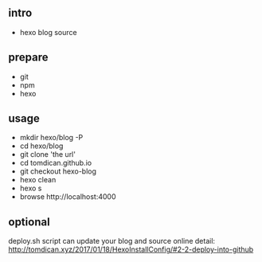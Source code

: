 ## intro

- hexo blog source 

## prepare

- git 
- npm
- hexo 

## usage

- mkdir hexo/blog -P
- cd hexo/blog
- git clone 'the url'
- cd tomdican.github.io
- git checkout hexo-blog
- hexo clean
- hexo s  
- browse http://localhost:4000

## optional

deploy.sh script can update your blog and source online
detail: http://tomdican.xyz/2017/01/18/HexoInstallConfig/#2-2-deploy-into-github
